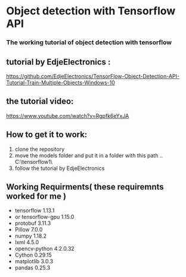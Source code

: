# Object detection with Tensorflow API
### The working tutorial of object detection with tensorflow 
 
## tutorial by EdjeElectronics  : 
https://github.com/EdjeElectronics/TensorFlow-Object-Detection-API-Tutorial-Train-Multiple-Objects-Windows-10

## the tutorial video:
https://www.youtube.com/watch?v=Rgpfk6eYxJA


## How to get it to work:

1. clone the repository 
2. move the models folder and put it in a folder with this path .. C:\tensorflow1\
3. follow the tutorial by EdjeElectronics 


## Working Requirments( these requiremnts worked for me ) 

- tensorflow            1.13.1
- or tensorflow-gpu    1.15.0
- protobuf             3.11.3
- Pillow               7.0.0
- numpy                1.18.2
- lxml                 4.5.0
- opencv-python        4.2.0.32
- Cython               0.29.15
- matplotlib           3.0.3
- pandas               0.25.3

